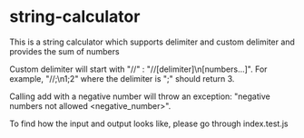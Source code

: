 # string-calculator
This is a string calculator which supports delimiter and custom delimiter and provides the sum of numbers

Custom delimiter will start with "//" : "//[delimiter]\n[numbers…]". For example, "//;\n1;2" where the delimiter is ";" should return 3.

Calling add with a negative number will throw an exception: "negative numbers not allowed <negative_number>".

To find how the input and output looks like, please go through index.test.js

